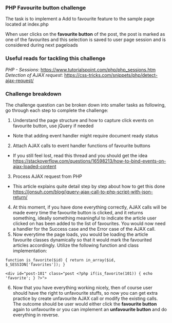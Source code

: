 ### PHP Favourite button challenge

The task is to implement a Add to favourite feature to the sample page located at index.php

When user clicks on the **favourite button** of the post, the post is marked as one of the favourites
and this selection is saved to user page session and is considered during next pageloads

### Useful reads for tackling this challenge   
*PHP - Sessions*: https://www.tutorialspoint.com/php/php_sessions.htm
*Detection of AJAX request*: https://css-tricks.com/snippets/php/detect-ajax-request/

### Challenge breakdown
The challenge question can be broken down into smaller tasks as following, go through each step to complete the challenge:

1. Understand the page structure and how to capture click events on favourite button, use jQuery if needed
- Note that adding event handler might require document ready status
2. Attach AJAX calls to event handler functions of favourite buttons
- If you still feel lost, read this thread and you should get the idea https://stackoverflow.com/questions/16598213/how-to-bind-events-on-ajax-loaded-content
3. Process AJAX request from PHP 
- This article explains quite detail step by step about how to get this done https://jonsuh.com/blog/jquery-ajax-call-to-php-script-with-json-return/
4. At this moment, if you have done everything correctly, AJAX calls will be made every time the favourite button is clicked, and it returns something, ideally something meaningful to indicate the article user clicked on has been added to the list of favourites. You would now need a handler for the Success case and the Error case of the AJAX call.
5. Now everytime the page loads, you would be loading the article favourite classes dynamically so that it would mark the favourited articles accordingly. Utilize the following function and class implementation:

`function is_favorite($id) {
    return in_array($id, $_SESSION['favorites']);
}`

`<div id="post-101" class="post <?php if(is_favorite(101)) { echo 'favorite'; } ?>">`

6. Now that you have everything working nicely, then of course user should have the right to unfavourite stuffs, so now you can get extra practice by create unfavourite AJAX call or modify the existing calls. The outcome should be user would either click the **favourite button** again to unfavourite or you can implement an **unfavourite button** and do everything in reverse.